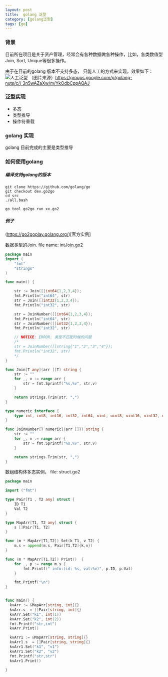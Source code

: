 ```yaml
---
layout: post
title:  golang 泛型
category: [golang泛型]
tags: [go]
---
```




###  背景

目前所在项目是关于资产管理，经常会有各种数据做各种操作，比如，各类数值型Join, Sort, Unique等很多操作。  

由于在目前的golang 版本不支持多态， 只能人工的方式来实现。效果如下：
![人工泛型](https://lh3.googleusercontent.com/-5Vz_puoHe7o/WMJukhX878I/AAAAAAAADRI/9nn3cse3gkYrZ--aVfWaofUFGaRb49MtACLcB/s1600/Animation.gif)
（图片来源）https://groups.google.com/g/golang-nuts/c/j_3n5wAZaXw/m/YkOdbCppAQAJ


### 泛型实现

- 多态
- 类型推导
- 操作符重载

### golang 实现

golang 目前完成的主要是类型推导


### 如何使用golang

##### 编译支持golang的版本

```angular2html
git clone https://github.com/golang/go
git checkout dev.go2go
cd src
./all.bash 

go tool go2go run xx.go2
```


##### 例子

(https://go2goplay.golang.org/)[官方实例]


数据类型的Join. file name: intJoin.go2

```go
package main
import (
	"fmt"
	"strings"
)

func main() {

	str := Join([]int64{1,2,3,4});
	fmt.Println("int64", str)
	str = Join([]int32{1,2,3,4});
	fmt.Println("int32", str)

	str = JoinNumber([]int64{1,2,3,4});
	fmt.Println("int64", str)
	str = JoinNumber([]int32{1,2,3,4});
	fmt.Println("int32", str)

	// NOTICE: ERROR. 类型不匹配时候的问题
    /* 
	str = JoinNumber([]string{"1","2","3","4"});
	fmt.Println("int32", str) 
	*/
}

func Join[T any](arr []T) string {
	str := ""
	for _, v := range arr {
		str = fmt.Sprintf("%s,%v", str,v)
	}

	return strings.Trim(str, ",")
}

type numeric interface {
	type int, int8, int16, int32, int64, uint, uint8, uint16, uint32, uint64, float32, float64
}

func JoinNumber[T numeric](arr []T) string {
	str := ""
	for _, v := range arr {
		str = fmt.Sprintf("%s,%v", str,v)
	}

	return strings.Trim(str, ",")
}
```



数组结构体多态实例， file: struct.go2

```go
package main

import ("fmt")

type Pair[T1 , T2 any] struct {
    ID T1
    Val T2
}

type MapArr[T1, T2 any] struct {
    s []Pair[T1, T2]
}

func (m * MapArr[T1,T2]) Set(k T1, v T2) {
    m.s = append(m.s, Pair[T1,T2]{k,v})
}

func (m * MapArr[T1,T2]) Print()  {
    for _, p := range m.s {
        fmt.Printf(" info:(id: %s, val:%v)", p.ID, p.Val)
    }

    fmt.Printf("\n")
}


func main() {
  kvArr := &MapArr[string, int]{}
  kvArr.s  = []Pair[string, int]{}
  kvArr.Set("k1", int(1))
  kvArr.Set("k2", int(2))
  fmt.Printf("str,int")
  kvArr.Print()

  kvArr1 := &MapArr[string, string]{}
  kvArr1.s  = []Pair[string, string]{}
  kvArr1.Set("k1", "v1")
  kvArr1.Set("k2", "v2")
  fmt.Printf("str,str")
  kvArr1.Print()

}

```